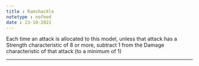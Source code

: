 ```yaml
---
title : Ramshackle
notetype : nofeed
date : 23-10-2021
---
```


Each time an attack is allocated to this model, unless that attack has a Strength characteristic of 8 or more, subtract 1 from the Damage characteristic of that attack (to a minimum of 1)

---